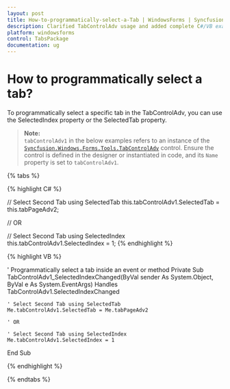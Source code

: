 ```yaml
---
layout: post
title: How-to-programmatically-select-a-Tab | WindowsForms | Syncfusion®
description: Clarified TabControlAdv usage and added complete C#/VB examples to show how to programmatically select a tab in WinForms.
platform: windowsforms
control: TabsPackage
documentation: ug
---
```


# How to programmatically select a tab?

To programmatically select a specific tab in the TabControlAdv, you can use the SelectedIndex property or the SelectedTab property.

> **Note:**  
> `tabControlAdv1` in the below examples refers to an instance of the [`Syncfusion.Windows.Forms.Tools.TabControlAdv`](https://help.syncfusion.com/cr/windowsforms/Syncfusion.Windows.Forms.Tools.TabControlAdv.html) control. Ensure the control is defined in the designer or instantiated in code, and its `Name` property is set to `tabControlAdv1`.

{% tabs %}

{% highlight C# %}

// Select Second Tab using SelectedTab
this.tabControlAdv1.SelectedTab = this.tabPageAdv2;

// OR

// Select Second Tab using SelectedIndex
this.tabControlAdv1.SelectedIndex = 1;
{% endhighlight %}

{% highlight VB %}

' Programmatically select a tab inside an event or method
Private Sub TabControlAdv1_SelectedIndexChanged(ByVal sender As System.Object, ByVal e As System.EventArgs) Handles TabControlAdv1.SelectedIndexChanged

    ' Select Second Tab using SelectedTab
    Me.tabControlAdv1.SelectedTab = Me.tabPageAdv2

    ' OR

    ' Select Second Tab using SelectedIndex
    Me.tabControlAdv1.SelectedIndex = 1

End Sub

{% endhighlight %}

{% endtabs %}



